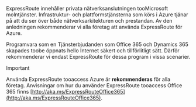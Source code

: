 ExpressRoute innehåller privata nätverksanslutningen tooMicrosoft molntjänster. Infrastruktur- och plattformstjänsterna som körs i Azure tjänar på att du ser över både nätverksarkitekturen och prestandan. Av den anledningen rekommenderar vi alla företag att använda ExpressRoute för Azure.

Programvara som en Tjänsterbjudanden som Office 365 och Dynamics 365 skapades toobe öppnats hello Internet säkert och tillförlitligt sätt.  Därför rekommenderar vi endast ExpressRoute för dessa program i vissa scenarier.

> [!IMPORTANT]
> Använda ExpressRoute tooaccess Azure är **rekommenderas** för alla företag. Anvisningar om hur du använder ExpressRoute tooaccess Office 365 finns [http://aka.ms/ExpressRouteOffice365](http://aka.ms/ExpressRouteOffice365).
> 
> 

